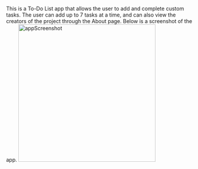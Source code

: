 This is a To-Do List app that allows the user to add and complete custom tasks. The user can add up to 7 tasks at a time, and can also view the creators of the project through the About page. Below is a screenshot of the app.
<img width="371" alt="appScreenshot" src="https://github.com/user-attachments/assets/e1a22084-b1d4-43ec-862f-f1caf02acd6f">
